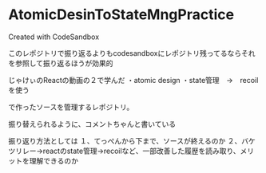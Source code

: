 # AtomicDesinToStateMngPractice
Created with CodeSandbox

このレポジトリで振り返るよりもcodesandboxにレポジトリ残ってるならそれを参照して振り返るほうが効果的

じゃけぃのReactの動画の２で学んだ
・atomic design
・state管理　→　recoilを使う

で作ったソースを管理するレポジトリ。

振り替えられるように、コメントちゃんと書いている

振り返り方法としては
１、てっぺんから下まで、ソースが終えるのか
２、バケツリレー→reactのstate管理→recoilなど、一部改善した履歴を読み取り、メリットを理解できるのか
